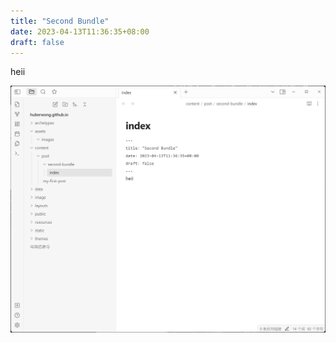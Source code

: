 ```yaml
---
title: "Second Bundle"
date: 2023-04-13T11:36:35+08:00
draft: false
---
```

heii

![](Pasted%20image%2020230413114024.png)